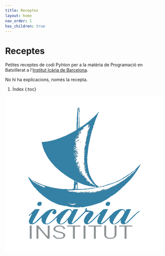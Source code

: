 ```yaml
---
title: Receptes
layout: home
nav_order: 1
has_children: true
---
```


# Receptes

Petites receptes de codi Pyhton per a la matèria de Programació en Batxillerat a l'[Institut Icària de Barcelona](<http://www.instituticaria.cat>).

No hi ha explicacions, només la recepta.

1. Índex
{:toc}

![Institut Icària Barcelona](imatges/Icaria.png)
